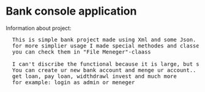 # Bank console application
Information about project:
<pre>
  This is simple bank project made using Xml and some Json.
  for more simplier usage I made special methodes and classes for them
  you can check them in "File Meneger"-claass

  I can't discribe the functional because it is large, but simplier:
  You can create ur new bank account and menge ur account..
  get loan, pay loan, widthdrawl invest and much more
  for example: login as admin or meneger
</pre>
